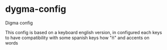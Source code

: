 # dygma-config
Digma config


This config is based on a keyboard english version, in configured each keys to have compatibility with some spanish keys how "ñ" and accents on words
